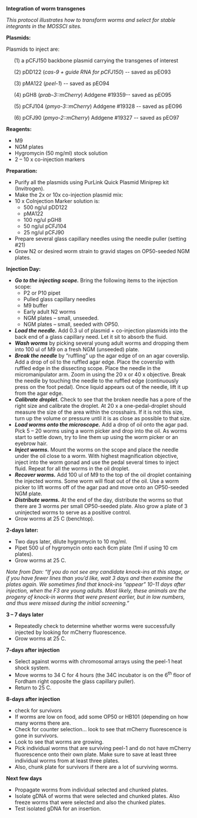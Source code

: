 ﻿**Integration of worm transgenes**

*This protocol illustrates how to transform worms and select for stable integrants in the MOSSCI sites.*

**Plasmids:** 

Plasmids to inject are:

`	`(1) a pCFJ150 backbone plasmid carrying the transgenes of interest

`	`(2) pDD122 (*cas-9 + guide RNA for pCFJ150*)  -- saved as pEO93

`	`(3) pMA122 (*peel-1*)  -- saved as pEO94

`	`(4) pGH8 (*prab-3::mCherry*)  Addgene #19359-- saved as pEO95

`	`(5) pCFJ104 (*pmyo-3::mCherry*) Addgene #19328 -- saved as pEO96

`	`(6) pCFJ90 (*pmyo-2::mCherry*) Addgene #19327 -- saved as pEO97

**Reagents:**

- M9
- NGM plates
- Hygromycin (50 mg/ml) stock solution
- 2 – 10 x co-injection markers

**Preparation:**

- Purify all the plasmids using PurLink Quick Plasmid Miniprep kit (Invitrogen).
- Make the 2x or 10x co-injection plasmid mix:
- 10 x CoInjection Marker solution is:
  - 500 ng/ul pDD122
  - pMA122
  - 100 ng/ul pGH8
  - 50 ng/ul pCFJ104
  - 25 ng/ul pCFJ90
- Prepare several glass capillary needles using the needle puller (setting #21)
- Grow N2 or desired worm strain to gravid stages on OP50-seeded NGM plates.

**Injection Day:**

- ***Go to the injecting scope.*** Bring the following items to the injection scope:
  - P2 or P10 pipet
  - Pulled glass capillary needles
  - M9 buffer
  - Early adult N2 worms
  - NGM plates – small, unseeded.
  - NGM plates – small, seeded with OP50.
- ***Load the needle.*** Add 0.3 ul of plasmid + co-injection plasmids into the back end of a glass capillary need. Let it sit to absorb the fluid.
- ***Wash worms*** by picking several young adult worms and dropping them into 100 ul of M9 on a fresh NGM (unseeded) plate.
- ***Break the needle*** by “ruffling” up the agar edge of on an agar coverslip. Add a drop of oil to the ruffled agar edge. Place the coverslip with ruffled edge in the dissecting scope. Place the needle in the micromanipulator arm. Zoom in using the 20 x or 40 x objective. Break the needle by touching the needle to the ruffled edge (continuously press on the foot pedal). Once liquid appears out of the needle, lift it up from the agar edge.
- ***Calibrate droplet.*** Check to see that the broken needle has a pore of the right size and calibrate the droplet. At 20 x a one-pedal-droplet should measure the size of the area within the crosshairs. If it is not this size, turn up the volume or pressure until it is as close as possible to that size.
- ***Load worms onto the microscope.*** Add a drop of oil onto the agar pad. Pick 5 – 20 worms using a worm picker and drop into the oil. As worms start to settle down, try to line them up using the worm picker or an eyebrow hair.
- ***Inject worms.*** Mount the worms on the scope and place the needle under the oil close to a worm. With highest magnification objective, inject into the worm gonad and use the pedal several times to inject fluid. Repeat for all the worms in the oil droplet.
- ***Recover worms.*** Add 100 ul of M9 to the top of the oil droplet containing the injected worms. Some worm will float out of the oil. Use a worm picker to lift worms off of the agar pad and move onto an OP50-seeded NGM plate.
- ***Distribute worms.*** At the end of the day, distribute the worms so that there are 3 worms per small OP50-seeded plate. Also grow a plate of 3 uninjected worms to serve as a positive control.
- Grow worms at 25 C (benchtop).

**2-days later:**

- Two days later, dilute hygromycin to 10 mg/ml.
- Pipet 500 ul of hygromycin onto each 6cm plate (1ml if using 10 cm plates).
- Grow worms at 25 C.

*Note from Dan: “If you do not see any candidate knock-ins at this stage, or if you have fewer lines than you’d like, wait 3 days and then examine the plates again. We sometimes find that knock-ins “appear” 10-11 days after injection, when the F3 are young adults. Most likely, these animals are the progeny of knock-in worms that were present earlier, but in low numbers, and thus were missed during the initial screening.”*

**3 – 7 days later**

- Repeatedly check to determine whether worms were successfully injected by looking for mCherry fluorescence.
- Grow worms at 25 C.

**7-days after injection**

- Select against worms with chromosomal arrays using the peel-1 heat shock system.
- Move worms to 34 C for 4 hours (the 34C incubator is on the 6<sup>th</sup> floor of Fordham right opposite the glass capillary puller).
- Return to 25 C.

**8-days after injection**

- check for survivors
- If worms are low on food, add some OP50 or HB101 (depending on how many worms there are.
- Check for counter selection… look to see that mCherry fluorescence is gone in survivors.
- Look to see that worms are growing.
- Pick individual worms that are surviving peel-1 and do not have mCherry fluorescence onto their own plate. Make sure to save at least three individual worms from at least three plates.
- Also, chunk plate for survivors if there are a lot of surviving worms.

**Next few days**

- Propagate worms from individual selected and chunked plates.
- Isolate gDNA of worms that were selected and chunked plates. Also freeze worms that were selected and also the chunked plates.
- Test isolated gDNA for an insertion.
